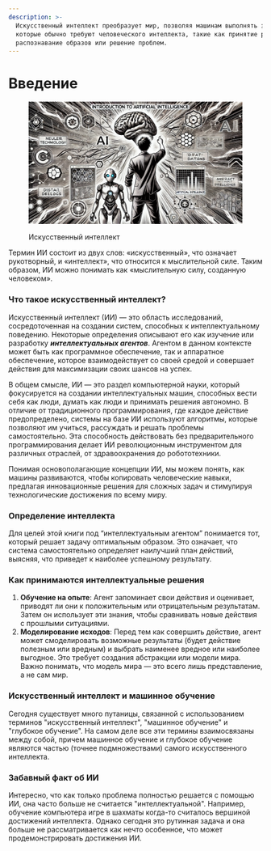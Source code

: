 ```yaml
---
description: >-
  Искусственный интеллект преобразует мир, позволяя машинам выполнять задачи,
  которые обычно требуют человеческого интеллекта, такие как принятие решений,
  распознавание образов или решение проблем.
---
```


# Введение

<figure><img src="../.gitbook/assets/image (3) (1).png" alt=""><figcaption><p>Искусственный интеллект</p></figcaption></figure>

Термин ИИ состоит из двух слов: «искусственный», что означает рукотворный, и «интеллект», что относится к мыслительной силе. Таким образом, ИИ можно понимать как «мыслительную силу, созданную человеком».&#x20;

### Что такое искусственный интеллект?

Искусственный интеллект (ИИ) — это область исследований, сосредоточенная на создании систем, способных к интеллектуальному поведению. Некоторые определения описывают его как изучение или разработку _**интеллектуальных агентов**_. Агентом в данном контексте может быть как программное обеспечение, так и аппаратное обеспечение, которое взаимодействует со своей средой и совершает действия для максимизации своих шансов на успех.

В общем смысле, ИИ — это раздел компьютерной науки, который фокусируется на создании интеллектуальных машин, способных вести себя как люди, думать как люди и принимать решения автономно. В отличие от традиционного программирования, где каждое действие предопределено, системы на базе ИИ используют алгоритмы, которые позволяют им учиться, рассуждать и решать проблемы самостоятельно. Эта способность действовать без предварительного программирования делает ИИ революционным инструментом для различных отраслей, от здравоохранения до робототехники.&#x20;

Понимая основополагающие концепции ИИ, мы можем понять, как машины развиваются, чтобы копировать человеческие навыки, предлагая инновационные решения для сложных задач и стимулируя технологические достижения по всему миру.

### Определение интеллекта

Для целей этой книги под “интеллектуальным агентом” понимается тот, который решает задачу оптимальным образом. Это означает, что система самостоятельно определяет наилучший план действий, выясняя, что приведет к наиболее успешному результату.

### Как принимаются интеллектуальные решения

1. **Обучение на опыте**: Агент запоминает свои действия и оценивает, приводят ли они к положительным или отрицательным результатам. Затем он использует эти знания, чтобы сравнивать новые действия с прошлыми ситуациями.
2. **Моделирование исходов**: Перед тем как совершить действие, агент может смоделировать возможные результаты (будет действие полезным или вредным) и выбрать наименее вредное или наиболее выгодное. Это требует создания абстракции или модели мира. Важно понимать, что модель мира — это всего лишь представление, а не сам мир.

### Искусственный интеллект и машинное обучение&#x20;

Сегодня существует много путаницы, связанной с использованием терминов "искусственный интеллект", "машинное обучение" и "глубокое обучение". На самом деле все эти термины взаимосвязаны между собой, причем машинное обучение и глубокое обучение являются частью (точнее подмножествами) самого искусственного интеллекта.

### Забавный факт об ИИ

Интересно, что как только проблема полностью решается с помощью ИИ, она часто больше не считается "интеллектуальной". Например, обучение компьютера игре в шахматы когда-то считалось вершиной достижений интеллекта. Однако сегодня это рутинная задача и она больше не рассматривается как нечто особенное, что может продемонстрировать достижения ИИ.
